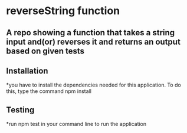 # reverseString function

## A repo showing a function that takes a string input and(or) reverses it and returns an output based on given tests

## Installation
*you have to install the dependencies  needed for this application. To do this, type the command npm install 

## Testing
*run npm test in your command line to run the application
